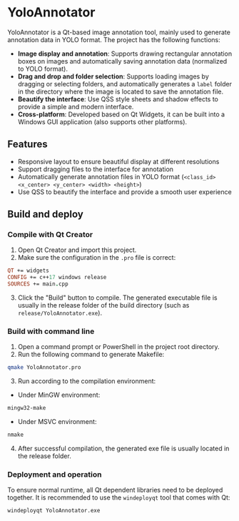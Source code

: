 # YoloAnnotator

YoloAnnotator is a Qt-based image annotation tool, mainly used to generate annotation data in YOLO format.
The project has the following functions:
- **Image display and annotation**: Supports drawing rectangular annotation boxes on images and automatically saving annotation data (normalized to YOLO format).
- **Drag and drop and folder selection**: Supports loading images by dragging or selecting folders, and automatically generates a `label` folder in the directory where the image is located to save the annotation file.
- **Beautify the interface**: Use QSS style sheets and shadow effects to provide a simple and modern interface.
- **Cross-platform**: Developed based on Qt Widgets, it can be built into a Windows GUI application (also supports other platforms).

## Features

- Responsive layout to ensure beautiful display at different resolutions
- Support dragging files to the interface for annotation
- Automatically generate annotation files in YOLO format (`<class_id> <x_center> <y_center> <width> <height>`)
- Use QSS to beautify the interface and provide a smooth user experience

## Build and deploy

### Compile with Qt Creator

1. Open Qt Creator and import this project.
2. Make sure the configuration in the `.pro` file is correct:
```pro
QT += widgets
CONFIG += c++17 windows release
SOURCES += main.cpp
```
3. Click the "Build" button to compile. The generated executable file is usually in the release folder of the build directory (such as `release/YoloAnnotator.exe`).

### Build with command line

1. Open a command prompt or PowerShell in the project root directory.
2. Run the following command to generate Makefile:
```bash
qmake YoloAnnotator.pro
```
3. Run according to the compilation environment:
- Under MinGW environment:
```bash
mingw32-make
```
- Under MSVC environment:
```bash
nmake
```
4. After successful compilation, the generated exe file is usually located in the release folder.

### Deployment and operation

To ensure normal runtime, all Qt dependent libraries need to be deployed together. It is recommended to use the `windeployqt` tool that comes with Qt:
```bash
windeployqt YoloAnnotator.exe



